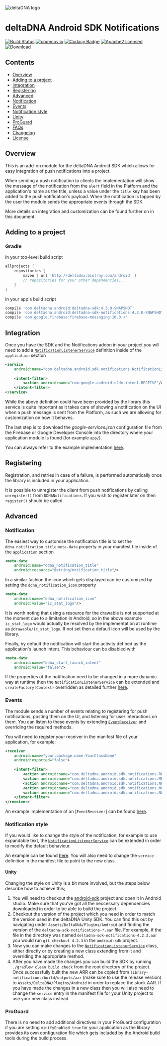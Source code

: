 ![deltaDNA logo](https://deltadna.com/wp-content/uploads/2015/06/deltadna_www@1x.png)

# deltaDNA Android SDK Notifications
[![Build Status](https://travis-ci.org/deltaDNA/android-sdk.svg)](https://travis-ci.org/deltaDNA/android-sdk)
[![codecov.io](https://codecov.io/github/deltaDNA/android-sdk/coverage.svg)](https://codecov.io/github/deltaDNA/android-sdk)
[![Codacy Badge](https://api.codacy.com/project/badge/grade/b5546fd90d3b4b2182961602da6086d8)](https://www.codacy.com/app/deltaDNA/android-sdk)
[![Apache2 licensed](https://img.shields.io/badge/license-Apache-blue.svg)](./LICENSE)
[![Download](https://api.bintray.com/packages/deltadna/android/deltadna-sdk/images/download.svg)](https://bintray.com/deltadna/android/deltadna-sdk/_latestVersion)

## Contents
* [Overview](#overview)
* [Adding to a project](#adding-to-a-project)
* [Integration](#integration)
* [Registering](#registering)
* [Advanced](#advanced)
 * [Notification](#notification)
 * [Events](#events)
 * [Notification style](#notification-style)
  * [Unity](#unity)
 * [ProGuard](#proguard)
* [FAQs](#faqs)
* [Changelog](#changelog)
* [License](#license)

## Overview
This is an add-on module for the deltaDNA Android SDK which allows for easy integration of push notifications into a project.

When sending a push notification to clients the implementation will show the message of the notification from the `alert` field in the Platform and the application's name as the title, unless a value under the `title` key has been added to the push notification's payload. When the notification is tapped by the user the module sends the appropriate events through the SDK.

More details on integration and customization can be found further on in this document.

## Adding to a project
### Gradle
In your top-level build script
```groovy
allprojects {
    repositories {
        maven { url 'http://deltadna.bintray.com/android' }
        // repositories for your other dependencies...
    }
}
```
In your app's build script
```groovy
compile 'com.deltadna.android:deltadna-sdk:4.3.0-SNAPSHOT'
compile 'com.deltadna.android:deltadna-sdk-notifications:4.3.0-SNAPSHOT'
compile 'com.google.firebase:firebase-messaging:10.0.+'
```

## Integration
Once you have the SDK and the Notifications addon in your project you will need to add a [`NotificationListenerService`](src/main/java/com/deltadna/android/sdk/notifications/NotificationListenerService.java) definition inside of the `application` section
```xml
<service
    android:name="com.deltadna.android.sdk.notifications.NotificationListenerService">
    
    <intent-filter>
        <action android:name="com.google.android.c2dm.intent.RECEIVE"/>
    </intent-filter>
</service>
```
While the above definition could have been provided by the library this service is quite important as it takes care of showing a notification on the UI when a push message is sent from the Platform, as such we are allowing for customization on how it behaves.

The last step is to download the *google-services.json* configuration file from the Firebase or Google Developer Console into the directory where your application module is found (for example `app/`).

You can always refer to the example implementation [here](../examples/notifications).

## Registering
Registration, and retries in case of a failure, is performed automatically once the library is included in your application.

It is possible to unregister the client from push notifications by calling `unregister()` from `DDNANotifications`. If you wish to register later on then `register()` should be called.

## Advanced
### Notification
The easiest way to customise the notification title is to set the `ddna_notification_title` `meta-data` property in your manifest file inside of the `application` section
```xml
<meta-data
    android:name="ddna_notification_title"
    android:resource="@string/notification_title"/>
```

In a similar fashion the icon which gets displayed can be customized by setting the `ddna_notification_icon` property
```xml
<meta-data
    android:name="ddna_notification_icon"
    android:value="ic_stat_logo"/>
```
It is worth noting that using a resource for the drawable is not supported at the moment due to a limitation in Android, so in the above example `ic_stat_logo` would actually be resolved by the implementation at runtime as `@drawable/ic_stat_logo`. If not set then a default icon will be used by the library.

Finally, by default the notification will start the activity defined as the application's launch intent. This behaviour can be disabled with
```xml
<meta-data
    android:name="ddna_start_launch_intent"
    android:value="false"/>
```

If the properties of the notification need to be changed in a more dynamic way at runtime then the `NotificationListenerService` can be extended and `createFactory(Context)` overridden as detailed further [here](#notification-style).

### Events
The module sends a number of events relating to registering for push notifications, posting them on the UI, and listening for user interactions on them. You can listen to these events by extending [`EventReceiver`](src/main/java/com/deltadna/android/sdk/notifications/EventReceiver.java) and overriding the required methods.

You will need to register your receiver in the manifest file of your application, for example:
```xml
<receiver
    android:name="your.package.name.YourClassName"
    android:exported="false">
    
    <intent-filter>
        <action android:name="com.deltadna.android.sdk.notifications.REGISTERED"/>
        <action android:name="com.deltadna.android.sdk.notifications.MESSAGE_RECEIVED"/>
        <action android:name="com.deltadna.android.sdk.notifications.NOTIFICATION_POSTED"/>
        <action android:name="com.deltadna.android.sdk.notifications.NOTIFICATION_OPENED"/>
        <action android:name="com.deltadna.android.sdk.notifications.NOTIFICATION_DISMISSED"/>
    </intent-filter>
</receiver>
```

An example implementation of an [`EventReceiver`] can be found [here](../examples/notifications/src/main/java/com/deltadna/android/sdk/notifications/example/ExampleReceiver.java).

### Notification style
If you would like to change the style of the notification, for example to use expandable text, the [`NotificationListenerService`](src/main/java/com/deltadna/android/sdk/notifications/NotificationListenerService.java) can be extended in order to modify the default behaviour.

An example can be found [here](examples/notifications-style/src/main/java/com/deltadna/android/sdk/notifications/example/StyledNotificationListenerService.java). You will also need to change the `service` definition in the manifest file to point to the new class.

#### Unity
Changing the style on Unity is a bit more involved, but the steps below describe how to achieve this;
1.  You will need to checkout the [android-sdk](https://github.com/deltaDNA/android-sdk) project and open it in Android studio. Make sure that you've got all the neccessary dependencies downloaded in order to be able to build the project.
2.  Checkout the version of the project which you need in order to match the version used in the deltaDNA Unity SDK. You can find this out by navigating under `Assets/DeltaDNA/Plugins/Android` and finding the version of the `deltadna-sdk-notifications-*.aar` file. For example, if the file in the directory was named `deltadna-sdk-notifications-4.2.3.aar` you would run `git checkout 4.2.3` in the `android-sdk` project.
3.  Now you can make changes to the [`NotificationListenerService`](src/main/java/com/deltadna/android/sdk/notifications/NotificationListenerService.java) class, either directly or by creating a new class extending from it and overriding the appropriate method.
4.  After you have made the changes you can build the SDK by running `./gradlew clean build check` from the root directory of the project. Once successfully built the new ARR can be copied from `library-notifications/build/outputs/aar` (make sure to use the release version) to `Assets/DeltaDNA/Plugins/Android` in order to replace the stock AAR. If you have made the changes in a new class then you will also need to change the `service` entry in the manifest file for your Unity project to use your new class instead.

### ProGuard
There is no need to add additional directives in your ProGuard configuration if you are setting `minifyEnabled true` for your application as the library provides its own configuration file which gets included by the Android build tools during the build process.
